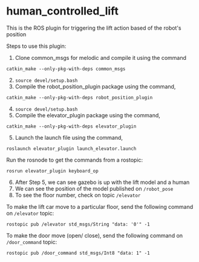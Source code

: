 # human_controlled_lift

This is the ROS plugin for triggering the lift action based of the robot's position

Steps to use this plugin:

1. Clone common_msgs for melodic and compile it using the command
```
catkin_make --only-pkg-with-deps common_msgs
```
2. `source devel/setup.bash`
3. Compile the robot_position_plugin package using the command,
```
catkin_make --only-pkg-with-deps robot_position_plugin
```
4. `source devel/setup.bash`
5. Compile the elevator_plugin package using the command,
```
catkin_make --only-pkg-with-deps elevator_plugin
```
5. Launch the launch file using the command,
```
roslaunch elevator_plugin launch_elevator.launch
```
 
Run the rosnode to get the commands from a rostopic:
```
rosrun elevator_plugin keyboard_op
```
 

6. After Step 5, we can see gazebo is up with the lift model and a human
7. We can see the position of the model published on `/robot_pose`
8. To see the floor number, check on topic `/elevator`

To make the lift car move to a particular floor, send the following command on `/elevator` topic:
```
rostopic pub /elevator std_msgs/String "data: '0'" -1
```

To make the door move (open/ close), send the following command on `/door_command` topic:
```
rostopic pub /door_command std_msgs/Int8 "data: 1" -1
```


